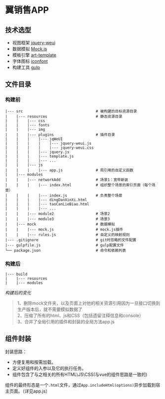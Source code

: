 # 翼销售APP

## 技术选型    

+ 视图框架 [jquery-weui](http://jqweui.com/)    
+ 数据模拟 [Mock.js](http://mockjs.com/)
+ 模板引擎 [art-template](https://github.com/aui/artTemplate/) 
+ 字体图标 [iconfont](http://www.iconfont.cn/)
+ 构建工具 [gulp](http://gulpjs.com/) 

## 文件目录

### 构建前

```
|--- src                                 # 被构建的目标资源目录
|    |--- resources                      # 静态资源目录
|    |    |--- css
|    |    |--- fonts
|    |    |--- img
|    |    |--- plugins                   # 插件目录
|    |    |    |--- jqWeUI         
|    |    |    |    |--- jquery-weui.js          
|    |    |    |    |--- jquery-weui.css          
|    |    |    |--- jquery.js        
|    |    |    |--- template.js        
|    |    |    |--- ...        
|    |    |--- js                        
|    |    |    |--- app.js               # 局引用的自定义函数                  
|    |--- modules                        
|    |    |--- networkAdd                # 场景1：宽带新装
|    |    |    |--- index.html           # 组织整个场景的索引页面（每个场景）
|    |    |    |--- index.js             # 负责整个场景
|    |    |    |--- dingDanXinXi.html    
|    |    |    |--- taoCanLieBiao.html 
|    |    |    |--- ...
|    |    |--- module2                   # 场景2
|    |    |--- module3                   # 场景3
|    |--- mock                           # 数据模拟
|    |    |--- mock.js                   # mock.js插件
|    |    |--- rules.js                  # 自定义的映射规则
|--- .gitignore                          # git时忽略的文件配置
|--- gulpfile.js                         # gulp配置文件
└── package.json                         # 命令和依赖列表                 
```

### 构建后

```
|--- build                                
|    |--- resources                       
|    |--- modules                         
```

_构建后的变化_  

> 1、删除mock文件夹，以及页面上对他的相关资源引用因为一旦接口切换到生产版本后，就不需要模拟数据了    
> 2、压缩了所有的html、js和CSS（包括遗留注释信息和console）  
> 3、合并了全局引用的插件和封装的全局方法app.js  

## 组件封装

封装思路： 

+ 方便复用和按需加载。
+ 定义好组件的入参以及它的执行任务。
+ 组件包含了与之相关的所有HTML\JS\CSS(与vue的组件思路是一致的)

组件的最终形态是一个`.html`文件，通过`App.includeHtml(options)`异步加载到宿主页面。（详见app.js）